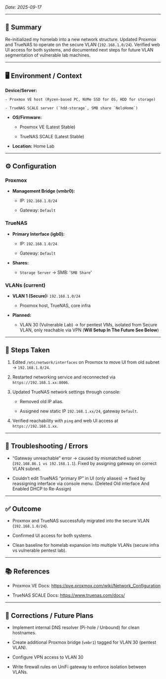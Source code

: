 
_Date: 2025-09-17_

---

## 📌 Summary

Re-initialized my homelab into a new network structure. Updated Proxmox and TrueNAS to operate on the secure VLAN (`192.168.1.0/24`). Verified web UI access for both systems, and documented next steps for future VLAN segmentation of vulnerable lab machines.

---

## 🖥️ Environment / Context

**Device/Server:**
    
    - Proxmox VE host (Ryzen-based PC, NVMe SSD for OS, HDD for storage)
        
    - TrueNAS SCALE server (`hdd-storage`, SMB share `NeloHome`)
        
- **OS/Firmware:**
    
    - Proxmox VE (Latest Stable)
        
    - TrueNAS SCALE (Latest Stable)
        
- **Location:** Home Lab
    

---

## ⚙️ Configuration

### Proxmox

- **Management Bridge (vmbr0):**
    
    - IP: `192.168.1.0/24`
        
    - Gateway: `Default`

### TrueNAS

- **Primary Interface (igb0):**
    
    - IP: `192.168.1.0/24`
        
    - Gateway: `Default`
    
- **Shares:**
    
    - `Storage Server` → SMB: '`SMB Share`' 
        

### VLANs (current)

- **VLAN 1 (Secure):** `192.168.1.0/24`
    
    - Proxmox host, TrueNAS, core infra
        
- **Planned:**
    
    - VLAN  30 (Vulnerable Lab) → for pentest VMs, isolated from Secure VLAN, only reachable via VPN (**Will Setup In The Future See Below**)
        
---

## 🔧 Steps Taken

1. Edited `/etc/network/interfaces` on Proxmox to move UI from old subnet → `192.168.1.0/24`.
    
2. Restarted networking service and reconnected via `https://192.168.1.xx:8006`.
    
3. Updated TrueNAS network settings through console:
    
    - Removed old IP alias.
        
    - Assigned new static IP `192.168.1.xx/24`, gateway `Default`.
        
4. Verified reachability with `ping` and web UI access at `https://192.168.1.xx`.

---

## 🚨 Troubleshooting / Errors

- “Gateway unreachable” error → caused by mismatched subnet (`192.168.86.1 vs 192.168.1.1`). Fixed by assigning gateway on correct VLAN subnet.
    
- Couldn’t edit TrueNAS “primary IP” in UI (only aliases) → fixed by reassigning interface via console menu. (Deleted Old interface And Enabled DHCP to Re-Assign)
---

## ✅ Outcome

- Proxmox and TrueNAS successfully migrated into the secure VLAN (`192.168.1.0/24`).
    
- Confirmed UI access for both systems.
    
- Clean baseline for homelab expansion into multiple VLANs (secure infra vs vulnerable pentest lab).

---

## 📚 References

- Proxmox VE Docs: https://pve.proxmox.com/wiki/Network_Configuration
    
- TrueNAS SCALE Docs: https://www.truenas.com/docs/
---

## 🔄 Corrections / Future Plans

- Implement internal DNS resolver (Pi-hole / Unbound) for clean hostnames.
    
- Create additional Proxmox bridge (`vmbr1`) tagged for VLAN 30 (pentest VLAN).
- Configure VPN access to VLAN 30
    
- Write firewall rules on UniFi gateway to enforce isolation between VLANs.
